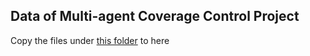 ## Data of Multi-agent Coverage Control Project

Copy the files under [this folder](https://1drv.ms/u/s!Aqbmg9Qui1frnQOi9WjntETLWPOU?e=ezhfkb) to here
